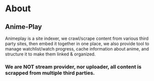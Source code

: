 # About

## Anime-Play

Animeplay is a site indexer, we crawl/scrape content from various third party sites, then embed it together in one place, we also provide tool to manage watchlist/watch progress, cache information about anime, and structure it to make them linked & organized.

### We are NOT stream provider, nor uploader, all content is scrapped from multiple third parties.
